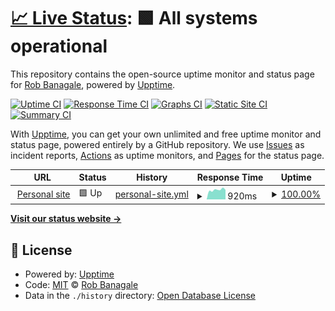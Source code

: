 # [📈 Live Status](https://banagale.github.io/upptime): <!--live status--> **🟩 All systems operational**

This repository contains the open-source uptime monitor and status page for [Rob Banagale](https://banagale.com), powered by [Upptime](https://github.com/upptime/upptime).

[![Uptime CI](https://github.com/banagale/upptime/workflows/Uptime%20CI/badge.svg)](https://github.com/banagale/upptime/actions?query=workflow%3A%22Uptime+CI%22)
[![Response Time CI](https://github.com/banagale/upptime/workflows/Response%20Time%20CI/badge.svg)](https://github.com/banagale/upptime/actions?query=workflow%3A%22Response+Time+CI%22)
[![Graphs CI](https://github.com/banagale/upptime/workflows/Graphs%20CI/badge.svg)](https://github.com/banagale/upptime/actions?query=workflow%3A%22Graphs+CI%22)
[![Static Site CI](https://github.com/banagale/upptime/workflows/Static%20Site%20CI/badge.svg)](https://github.com/banagale/upptime/actions?query=workflow%3A%22Static+Site+CI%22)
[![Summary CI](https://github.com/banagale/upptime/workflows/Summary%20CI/badge.svg)](https://github.com/banagale/upptime/actions?query=workflow%3A%22Summary+CI%22)

With [Upptime](https://upptime.js.org), you can get your own unlimited and free uptime monitor and status page, powered entirely by a GitHub repository. We use [Issues](https://github.com/banagale/upptime/issues) as incident reports, [Actions](https://github.com/banagale/upptime/actions) as uptime monitors, and [Pages](https://banagale.github.io/upptime) for the status page.

<!--start: status pages-->
<!-- This summary is generated by Upptime (https://github.com/upptime/upptime) -->
<!-- Do not edit this manually, your changes will be overwritten -->
<!-- prettier-ignore -->
| URL | Status | History | Response Time | Uptime |
| --- | ------ | ------- | ------------- | ------ |
| <img alt="" src="https://icons.duckduckgo.com/ip3/www.banagale.com.ico" height="13"> [Personal site](https://www.banagale.com) | 🟩 Up | [personal-site.yml](https://github.com/banagale/upptime/commits/HEAD/history/personal-site.yml) | <details><summary><img alt="Response time graph" src="./graphs/personal-site/response-time-week.png" height="20"> 920ms</summary><br><a href="https://banagale.github.io/upptime/history/personal-site"><img alt="Response time 628" src="https://img.shields.io/endpoint?url=https%3A%2F%2Fraw.githubusercontent.com%2Fbanagale%2Fupptime%2FHEAD%2Fapi%2Fpersonal-site%2Fresponse-time.json"></a><br><a href="https://banagale.github.io/upptime/history/personal-site"><img alt="24-hour response time 973" src="https://img.shields.io/endpoint?url=https%3A%2F%2Fraw.githubusercontent.com%2Fbanagale%2Fupptime%2FHEAD%2Fapi%2Fpersonal-site%2Fresponse-time-day.json"></a><br><a href="https://banagale.github.io/upptime/history/personal-site"><img alt="7-day response time 920" src="https://img.shields.io/endpoint?url=https%3A%2F%2Fraw.githubusercontent.com%2Fbanagale%2Fupptime%2FHEAD%2Fapi%2Fpersonal-site%2Fresponse-time-week.json"></a><br><a href="https://banagale.github.io/upptime/history/personal-site"><img alt="30-day response time 962" src="https://img.shields.io/endpoint?url=https%3A%2F%2Fraw.githubusercontent.com%2Fbanagale%2Fupptime%2FHEAD%2Fapi%2Fpersonal-site%2Fresponse-time-month.json"></a><br><a href="https://banagale.github.io/upptime/history/personal-site"><img alt="1-year response time 628" src="https://img.shields.io/endpoint?url=https%3A%2F%2Fraw.githubusercontent.com%2Fbanagale%2Fupptime%2FHEAD%2Fapi%2Fpersonal-site%2Fresponse-time-year.json"></a></details> | <details><summary><a href="https://banagale.github.io/upptime/history/personal-site">100.00%</a></summary><a href="https://banagale.github.io/upptime/history/personal-site"><img alt="All-time uptime 99.60%" src="https://img.shields.io/endpoint?url=https%3A%2F%2Fraw.githubusercontent.com%2Fbanagale%2Fupptime%2FHEAD%2Fapi%2Fpersonal-site%2Fuptime.json"></a><br><a href="https://banagale.github.io/upptime/history/personal-site"><img alt="24-hour uptime 100.00%" src="https://img.shields.io/endpoint?url=https%3A%2F%2Fraw.githubusercontent.com%2Fbanagale%2Fupptime%2FHEAD%2Fapi%2Fpersonal-site%2Fuptime-day.json"></a><br><a href="https://banagale.github.io/upptime/history/personal-site"><img alt="7-day uptime 100.00%" src="https://img.shields.io/endpoint?url=https%3A%2F%2Fraw.githubusercontent.com%2Fbanagale%2Fupptime%2FHEAD%2Fapi%2Fpersonal-site%2Fuptime-week.json"></a><br><a href="https://banagale.github.io/upptime/history/personal-site"><img alt="30-day uptime 100.00%" src="https://img.shields.io/endpoint?url=https%3A%2F%2Fraw.githubusercontent.com%2Fbanagale%2Fupptime%2FHEAD%2Fapi%2Fpersonal-site%2Fuptime-month.json"></a><br><a href="https://banagale.github.io/upptime/history/personal-site"><img alt="1-year uptime 99.60%" src="https://img.shields.io/endpoint?url=https%3A%2F%2Fraw.githubusercontent.com%2Fbanagale%2Fupptime%2FHEAD%2Fapi%2Fpersonal-site%2Fuptime-year.json"></a></details>

<!--end: status pages-->

[**Visit our status website →**](https://banagale.github.io/upptime)

## 📄 License

- Powered by: [Upptime](https://github.com/upptime/upptime)
- Code: [MIT](./LICENSE) © [Rob Banagale](https://banagale.com)
- Data in the `./history` directory: [Open Database License](https://opendatacommons.org/licenses/odbl/1-0/)
